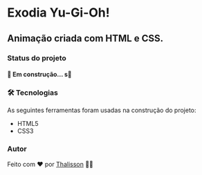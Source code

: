 # Exodia Yu-Gi-Oh!

## Animação criada com HTML e CSS.

### Status do projeto

<h4> 
	🚧 Em construção... s🚧
</h4>

### 🛠 Tecnologias

As seguintes ferramentas foram usadas na construção do projeto:

- HTML5
- CSS3

### Autor

Feito com ❤️ por [Thalisson](https://www.linkedin.com/in/thalissonmrodrigues/) 👋🏽